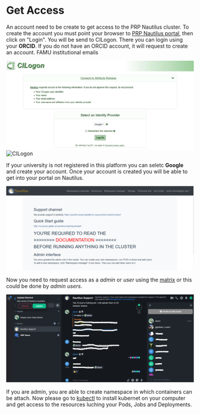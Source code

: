 # Get Access 
An account need to be create to get access to the PRP Nautilus cluster. To create the account you must point your browser to [PRP Nautilus portal](https://portal.nrp-nautilus.io), then click on "Login". You will be send to CILogon. There you can login using your **ORCID**.  If you do not have an ORCID account, it will request to create an account. FAMU institutional emails   

![CILogon](https://github.com/CarlosTheran/NautilusTutorial/blob/main/img/CILogon.PNG)
![CILogon](https://github.com/CarlosTheran/NautilusTutorial/blob/main/img/famu.png.PNG)

If your university is not registered in this platform you can seletc **Google** and create your account. Once your account is created you will be able to get into your portal on Nautilus.

![Portal](https://github.com/CarlosTheran/NautilusTutorial/blob/main/img/nautilus.PNG)

Now you need to request access as a *admin* or *user* using the [matrix](https://ucsd-prp.gitlab.io/userdocs/start/contact/) or this could be done by *admin users*.

![admin_request](https://github.com/CarlosTheran/NautilusTutorial/blob/main/img/admin_matrix.png)

If you are admin, you are able to create namespace in which containers can be attach. Now please go to [kubectl](https://github.com/CarlosTheran/NautilusTutorial/blob/main/installing%20kubectl/kubectl_install.md) to install kubernet on your computer and get access to the resources luching your Pods, Jobs and Deployments.
